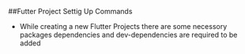 ##Futter Project Settig Up Commands
- While creating a new Flutter Projects there are some necessory packages dependencies and dev-dependencies are required to be added  
